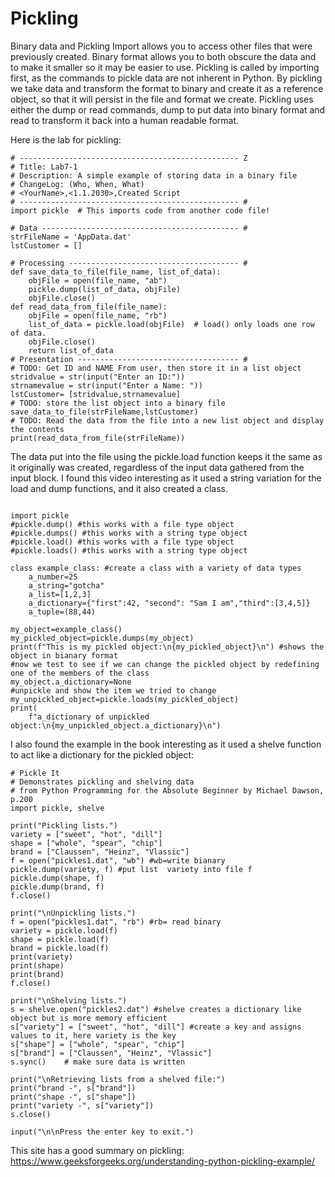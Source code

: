 # Pickling
Binary data and Pickling
 Import allows you to access other files that were previously created. Binary format allows you to both obscure the data and to make it smaller so it may be easier to use. Pickling is called by importing first, as the commands to pickle data are not inherent in Python. By pickling we take data and transform the format to binary and create it as a reference object, so that it will persist in the file and format we create. Pickling uses either the dump or read commands, dump to put data into binary format and read to transform it back into a human readable format.

Here is the lab for pickling:

```
# ------------------------------------------------- Z
# Title: Lab7-1
# Description: A simple example of storing data in a binary file
# ChangeLog: (Who, When, What)
# <YourName>,<1.1.2030>,Created Script
# ------------------------------------------------- #
import pickle  # This imports code from another code file!

# Data -------------------------------------------- #
strFileName = 'AppData.dat'
lstCustomer = []

# Processing -------------------------------------- #
def save_data_to_file(file_name, list_of_data):
    objFile = open(file_name, "ab")
    pickle.dump(list_of_data, objFile)
    objFile.close()
def read_data_from_file(file_name):
    objFile = open(file_name, "rb")
    list_of_data = pickle.load(objFile)  # load() only loads one row of data.
    objFile.close()
    return list_of_data
# Presentation ------------------------------------ #
# TODO: Get ID and NAME From user, then store it in a list object
stridvalue = str(input("Enter an ID:"))
strnamevalue = str(input("Enter a Name: "))
lstCustomer= [stridvalue,strnamevalue]
# TODO: store the list object into a binary file
save_data_to_file(strFileName,lstCustomer)
# TODO: Read the data from the file into a new list object and display the contents
print(read_data_from_file(strFileName))
```
The data put into the file using the pickle.load function keeps it the same as it originally was created, regardless of the input data gathered from the input block.
I found this video interesting as it used a string variation for the load and dump functions, and it also created a class.

```#from https://www.youtube.com/watch?v=XzkhtWYYojg

import pickle
#pickle.dump() #this works with a file type object
#pickle.dumps() #this works with a string type object
#pickle.load() #this works with a file type object
#pickle.loads() #this works with a string type object

class example_class: #create a class with a variety of data types
    a_number=25
    a_string="gotcha"
    a_list=[1,2,3]
    a_dictionary={"first":42, "second": "Sam I am","third":[3,4,5]}
    a_tuple=(88,44)

my_object=example_class()
my_pickled_object=pickle.dumps(my_object)
print(f"This is my pickled object:\n{my_pickled_object}\n") #shows the object in bianary format
#now we test to see if we can change the pickled object by redefining one of the members of the class
my_object.a_dictionary=None
#unpickle and show the item we tried to change
my_unpickled_object=pickle.loads(my_pickled_object)
print(
    f"a_dictionary of unpickled object:\n{my_unpickled_object.a_dictionary}\n")
```
I also found the example in the book interesting as it used a shelve function to act like a dictionary for the pickled object:
```
# Pickle It
# Demonstrates pickling and shelving data
# from Python Programming for the Absolute Beginner by Michael Dawson, p.200
import pickle, shelve

print("Pickling lists.")
variety = ["sweet", "hot", "dill"]
shape = ["whole", "spear", "chip"]
brand = ["Claussen", "Heinz", "Vlassic"]
f = open("pickles1.dat", "wb") #wb=write bianary
pickle.dump(variety, f) #put list  variety into file f
pickle.dump(shape, f)
pickle.dump(brand, f)
f.close()

print("\nUnpickling lists.")
f = open("pickles1.dat", "rb") #rb= read binary
variety = pickle.load(f)
shape = pickle.load(f)
brand = pickle.load(f)
print(variety)
print(shape)
print(brand)
f.close()

print("\nShelving lists.")
s = shelve.open("pickles2.dat") #shelve creates a dictionary like object but is more memory efficient
s["variety"] = ["sweet", "hot", "dill"] #create a key and assigns values to it, here variety is the key
s["shape"] = ["whole", "spear", "chip"]
s["brand"] = ["Claussen", "Heinz", "Vlassic"]
s.sync()    # make sure data is written

print("\nRetrieving lists from a shelved file:")
print("brand -", s["brand"])
print("shape -", s["shape"])
print("variety -", s["variety"])
s.close()

input("\n\nPress the enter key to exit.")
```
This site has a good summary on pickling:  https://www.geeksforgeeks.org/understanding-python-pickling-example/
